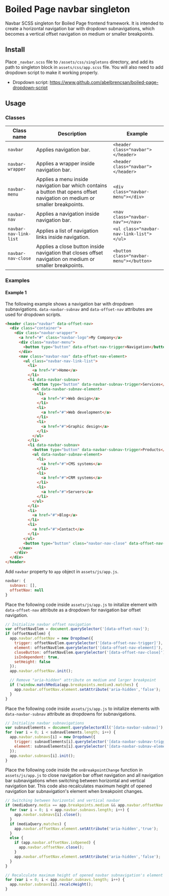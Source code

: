 
# Boiled Page navbar singleton

Navbar SCSS singleton for Boiled Page frontend framework. It is intended to create a horizontal navigation bar with dropdown subnavigations, which becomes a vertical offset navigation on medium or smaller breakpoints.

## Install

Place `_navbar.scss` file to `/assets/css/singletons` directory, and add its path to singleton block in `assets/css/app.scss` file. You will also need to add dropdown script to make it working properly.

- Dropdown script: <https://www.github.com/abelbrencsan/boiled-page-dropdown-script>

## Usage

### Classes

Class name | Description | Example
---------- | ----------- | -------
`navbar` | Applies navigation bar. | `<header class="navbar"></header>`
`navbar-wrapper` | Applies a wrapper inside navigation bar. | `<header class="navbar"></header>`
`navbar-menu` | Applies a menu inside navigation bar which contains a button that opens offset navigation on medium or smaller breakpoints. | `<div class="navbar-menu"></div>`
`navbar-nav` | Applies a navigation inside navigation bar. | `<nav class="navbar-nav"></nav>`
`navbar-nav-link-list` | Applies a list of navigation links inside navigation. | `<ul class="navbar-nav-link-list"></ul>`
`navbar-nav-close` | Applies a close button inside navigation that closes offset navigation on medium or smaller breakpoints. | `<button class="navbar-menu"></button>`

### Examples

#### Example 1

The following example shows a navigation bar with dropdown subnavigations. `data-navbar-subnav` and `data-offset-nav` attributes are used for dropdown scripts.

```html
<header class="navbar" data-offset-nav>
  <div class="container">
    <div class="navbar-wrapper">
      <a href="#" class="navbar-logo">My Company</a>
      <div class="navbar-menu">
        <button type="button" data-offset-nav-trigger>Navigation</button>
      </div>
      <nav class="navbar-nav" data-offset-nav-element>
        <ul class="navbar-nav-link-list">
          <li>
            <a href="#">Home</a>
          </li>
          <li data-navbar-subnav>
            <button type="button" data-navbar-subnav-trigger>Services</button>
            <ul data-navbar-subnav-element>
              <li>
                <a href="#">Web design</a>
              </li>
              <li>
                <a href="#">Web development</a>
              </li>
              <li>
                <a href="#">Graphic design</a>
              </li>
            </ul>
          </li>
          <li data-navbar-subnav>
            <button type="button" data-navbar-subnav-trigger>Products</button>
            <ul data-navbar-subnav-element>
              <li>
                <a href="#">CMS systems</a>
              </li>
              <li>
                <a href="#">CRM systems</a>
              </li>
              <li>
                <a href="#">Servers</a>
              </li>
            </ul>
          </li>
          <li>
            <a href="#">Blog</a>
          </li>
          <li>
            <a href="#">Contact</a>
          </li>
        </ul>
        <button type="button" class="navbar-nav-close" data-offset-nav-close>Close</button>
      </nav>
    </div>
  </div>
</header>
```

Add `navbar` property to `app` object in `assets/js/app.js`.

```js
navbar: {
  subnavs: [],
  offsetNav: null
}
```

Place the following code inside `assets/js/app.js` to initalize element with `data-offset-nav` attribute as a dropdown for navigation bar offset navigation.

```js
// Initialize navbar offset navigation
var offsetNavElem = document.querySelector('[data-offset-nav]');
if (offsetNavElem) {
  app.navbar.offsetNav = new Dropdown({
    trigger: offsetNavElem.querySelector('[data-offset-nav-trigger]'),
    element: offsetNavElem.querySelector('[data-offset-nav-element]'),
    closeButton: offsetNavElem.querySelector('[data-offset-nav-close]'),
    isIndependent: true,
    setHeight: false
  });
  app.navbar.offsetNav.init();

  // Remove "aria-hidden" attribute on medium and larger breakpoint
  if (!window.matchMedia(app.breakpoints.medium).matches) {
    app.navbar.offsetNav.element.setAttribute('aria-hidden','false');
  }
}
```

Place the following code inside `assets/js/app.js` to initalize elements with `data-navbar-subnav` attribute as dropdowns for subnavigations.

```js
// Initialize navbar subnavigations
var subnavElements = document.querySelectorAll('[data-navbar-subnav]');
for (var i = 0; i < subnavElements.length; i++) {
  app.navbar.subnavs[i] = new Dropdown({
    trigger: subnavElements[i].querySelector('[data-navbar-subnav-trigger]'),
    element: subnavElements[i].querySelector('[data-navbar-subnav-element]')
  });
  app.navbar.subnavs[i].init();
}
```

Place the following code inside the `onBreakpointChange` function in `assets/js/app.js` to close navigation bar offset navigation and all navigation bar subnavigations when switching between horizontal and vertical navigation bar. This code also recalculates maximum height of opened navigation bar subnavigation's element when breakpoint changes.

```js
// Switching between horizontal and vertical navbar
if (mediaQuery.media == app.breakpoints.medium && app.navbar.offsetNav !== null) {
  for (var i = 0; i < app.navbar.subnavs.length; i++) {
    app.navbar.subnavs[i].close();
  }
  if (mediaQuery.matches) {
    app.navbar.offsetNav.element.setAttribute('aria-hidden','true');
  }
  else {
    if (app.navbar.offsetNav.isOpened) {
      app.navbar.offsetNav.close();
    }
    app.navbar.offsetNav.element.setAttribute('aria-hidden','false');
  }
}

// Recalculate maximum height of opened navbar subnavigation's element
for (var i = 0; i < app.navbar.subnavs.length; i++) {
  app.navbar.subnavs[i].recalcHeight();
}
```

